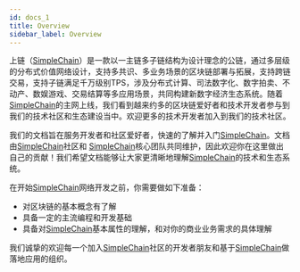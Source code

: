 ```yaml
---
id: docs_1
title: Overview
sidebar_label: Overview
---
```


上链（[SimpleChain](https://www.simplechain.com/)）是一款以一主链多子链结构为设计理念的公链，通过多层级的分布式价值网络设计，支持多共识、多业务场景的区块链部署与拓展，支持跨链交易，支持子链满足千万级别TPS，涉及分布式计算、司法数字化、数字拍卖、不动产、数娱游戏、交易结算等多应用场景，共同构建新数字经济生态系统。随着[SimpleChain](https://www.simplechain.com/)的主网上线，我们看到越来约多的区块链爱好者和技术开发者参与到我们的技术社区和生态建设当中。欢迎更多的技术开发者加入到我们的技术社区。

我们的文档旨在服务开发者和社区爱好者，快速的了解并入门[SimpleChain](https://www.simplechain.com/)。文档由[SimpleChain](https://www.simplechain.com/)社区和 [SimpleChain](https://www.simplechain.com/)核心团队共同维护，因此欢迎你在这里做出自己的贡献！我们希望文档能够让大家更清晰地理解[SimpleChain](https://www.simplechain.com/)的技术和生态系统。

在开始[SimpleChain](https://www.simplechain.com/)网络开发之前，你需要做如下准备：

- 对区块链的基本概念有了解
- 具备一定的主流编程和开发基础
- 具备对[SimpleChain](https://www.simplechain.com/)基本属性的理解，和对你的商业业务需求的具体理解

我们诚挚的欢迎每一个加入[SimpleChain](https://www.simplechain.com/)社区的开发者朋友和基于[SimpleChain](https://www.simplechain.com/)做落地应用的组织。







